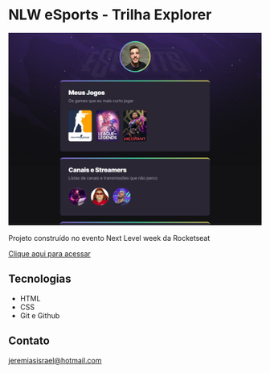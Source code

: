 # NLW eSports - Trilha Explorer

![preview](./.github/preview.png)

Projeto construído no evento Next Level week da Rocketseat

[Clique aqui para acessar](https://jereeckert.github.io/nlw)

## Tecnologias

- HTML
- CSS
- Git e Github

## Contato

jeremiasisrael@hotmail.com
